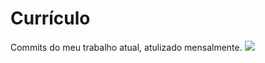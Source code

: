 # Currículo
Commits do meu trabalho atual, atulizado mensalmente.
<img src=”[caminho](https://github.com/Guilherme-Bodart/curriculo/blob/main/commits%20do%20trabalho.png)”>
